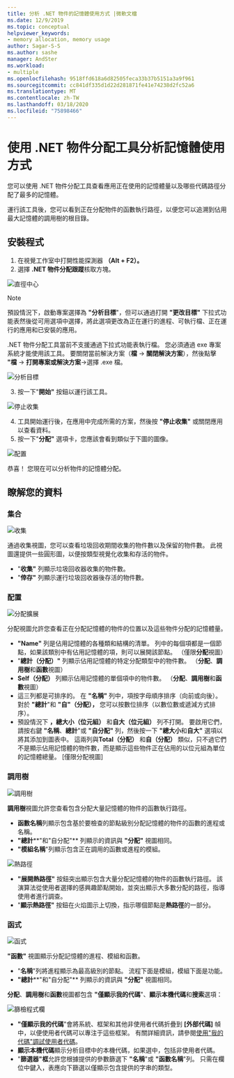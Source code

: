```yaml
---
title: 分析 .NET 物件的記憶體使用方式 |微軟文檔
ms.date: 12/9/2019
ms.topic: conceptual
helpviewer_keywords:
- memory allocation, memory usage
author: Sagar-S-S
ms.author: sashe
manager: AndSter
ms.workload:
- multiple
ms.openlocfilehash: 9518ffd618a6d82505feca33b37b5151a3a9f961
ms.sourcegitcommit: cc841df335d1d22d281871fe41e74238d2fc52a6
ms.translationtype: MT
ms.contentlocale: zh-TW
ms.lasthandoff: 03/18/2020
ms.locfileid: "75898466"
---
```

# <a name="analyze-memory-usage-using-the-net-object-allocation-tool"></a>使用 .NET 物件分配工具分析記憶體使用方式

您可以使用 .NET 物件分配工具查看應用正在使用的記憶體量以及哪些代碼路徑分配了最多的記憶體。

運行該工具後，您可以看到正在分配物件的函數執行路徑，以便您可以追溯到佔用最大記憶體的調用樹的根目錄。

## <a name="setup"></a>安裝程式

1. 在視覺工作室中打開性能探測器 **（Alt + F2）。**
2.  選擇 **.NET 物件分配跟蹤**核取方塊。

![直徑中心](../profiling/media/diaghub.png "直徑中心")

> [!NOTE]
> 預設情況下，啟動專案選擇為 **"分析目標**"，但可以通過打開 **"更改目標"** 下拉式功能表然後從可用選項中選擇，將此選項更改為正在運行的進程、可執行檔、正在運行的應用和已安裝的應用。

   .NET 物件分配工具當前不支援通過下拉式功能表執行檔。 您必須通過 exe 專案系統才能使用該工具。 要關閉當前解決方案（**檔** -> **關閉解決方案**），然後點擊 **"檔** -> **打開專案或解決方案**->選擇 .exe 檔。

![分析目標](../profiling/media/analysistarget.png "分析目標")

3. 按一下"**開始"** 按鈕以運行該工具。

![停止收集](../profiling/media/stopcollection.png "停止收集")

4. 工具開始運行後，在應用中完成所需的方案，然後按 **"停止收集"** 或關閉應用以查看資料。
5. 按一下"**分配"** 選項卡，您應該會看到類似于下圖的圖像。

![配置](../profiling/media/allocation.png "配置")

恭喜！ 您現在可以分析物件的記憶體分配。

## <a name="understand-your-data"></a>瞭解您的資料

### <a name="collection"></a>集合

![收集](../profiling/media/collection.png "集合")

通過收集視圖，您可以查看垃圾回收期間收集的物件數以及保留的物件數。 此視圖還提供一些圓形圖，以便按類型視覺化收集和存活的物件。

- "**收集"** 列顯示垃圾回收器收集的物件數。
- "**倖存"** 列顯示運行垃圾回收器後存活的物件數。

### <a name="allocation"></a>配置

![分配擴展](../profiling/media/allocationexpanded.png "分配擴展")

分配視圖允許您查看正在分配記憶體的物件的位置以及這些物件分配的記憶體量。

- **"Name"** 列是佔用記憶體的各種類和結構的清單。 列中的每個項都是一個節點，如果該類別中有佔用記憶體的項，則可以展開該節點。 （僅限**分配**視圖）
- "**總計（分配）"** 列顯示佔用記憶體的特定分配類型中的物件數。 （**分配**、**調用樹**和**函數**視圖）
- **Self（分配）** 列顯示佔用記憶體的單個項中的物件數。 （**分配**、**調用樹**和**函數**視圖）
- 這三列都是可排序的。 在 **"名稱"** 列中，項按字母順序排序（向前或向後）。 對於 **"總計**"和 **"自"（分配），** 您可以按數位排序（以數位數或遞減方式排序）。
- 預設情況下 **，總大小（位元組）** 和**自大（位元組）** 列不打開。 要啟用它們，請按右鍵 **"名稱**、**總計**"或 **"自分配"** 列，然後按一下 **"總大小**和**自大"** 選項以將其添加到圖表中。 這兩列與**Total（分配）** 和**自（分配）** 類似，只不過它們不是顯示佔用記憶體的物件數，而是顯示這些物件正在佔用的以位元組為單位的記憶體總量。 [僅限分配視圖]

### <a name="call-tree"></a>調用樹

![調用樹](../profiling/media/calltree.png "調用樹")

**調用樹**視圖允許您查看包含分配大量記憶體的物件的函數執行路徑。

- **函數名稱**列顯示包含基於要檢查的節點級別分配記憶體的物件的函數的進程或名稱。
- **"總計****"和"自分配"** 列顯示的資訊與 **"分配"** 視圖相同。
- **"模組名稱**"列顯示包含正在調用的函數或進程的模組。

![熱路徑](../profiling/media/hotpath.png "最忙碌路徑")

- **"展開熱路徑"** 按鈕突出顯示包含大量分配記憶體的物件的函數執行路徑。 該演算法從使用者選擇的感興趣節點開始，並突出顯示大多數分配的路徑，指導使用者進行調查。
- "**顯示熱路徑"** 按鈕在火焰圖示上切換，指示哪個節點是**熱路徑**的一部分。

### <a name="functions"></a>函式

![函式](../profiling/media/functions.png "函式")

**"函數"** 視圖顯示分配記憶體的進程、模組和函數。

- "**名稱**"列將進程顯示為最高級別的節點。 流程下面是模組，模組下面是功能。
- **"總計****"和"自分配"** 列顯示的資訊與 **"分配"** 視圖相同。

**分配**、**調用樹**和**函數**視圖都包含 **"僅顯示我的代碼**"、**顯示本機代碼**和**搜索**選項：

![篩檢程式欄](../profiling/media/filterbar.png "篩檢程式欄")

- **"僅顯示我的代碼**"會將系統、框架和其他非使用者代碼折疊到 **[外部代碼]** 幀中，以便使用者代碼可以專注于這些框架。 有關詳細資訊，請參閱[使用"我的代碼"調試使用者代碼](../debugger/just-my-code.md)。
- **顯示本機代碼**顯示分析目標中的本機代碼，如果選中，包括非使用者代碼。
- "**篩選器"框**允許您根據提供的參數篩選下 **"名稱**"或 **"函數名稱**"列。 只需在欄位中鍵入，表應向下篩選以僅顯示包含提供的字串的類型。
